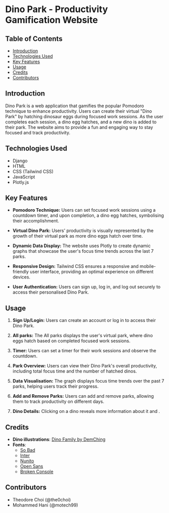 # Dino Park - Productivity Gamification Website

## Table of Contents
- [Introduction](#introduction)
- [Technologies Used](#technologies-used)
- [Key Features](#key-features)
- [Usage](#usage)
- [Credits](#credits)
- [Contributors](#contributors)

## Introduction

Dino Park is a web application that gamifies the popular Pomodoro technique to enhance productivity. Users can create their virtual "Dino Park" by hatching dinosaur eggs during focused work sessions. As the user completes each session, a dino egg hatches, and a new dino is added to their park. The website aims to provide a fun and engaging way to stay focused and track productivity.

## Technologies Used

- Django
- HTML
- CSS (Tailwind CSS)
- JavaScript
- Plotly.js

## Key Features

- **Pomodoro Technique:** Users can set focused work sessions using a countdown timer, and upon completion, a dino egg hatches, symbolising their accomplishment.

- **Virtual Dino Park:** Users' productivity is visually represented by the growth of their virtual park as more dino eggs hatch over time.

- **Dynamic Data Display:** The website uses Plotly to create dynamic graphs that showcase the user's focus time trends across the last 7 parks.

- **Responsive Design:** Tailwind CSS ensures a responsive and mobile-friendly user interface, providing an optimal experience on different devices.

- **User Authentication:** Users can sign up, log in, and log out securely to access their personalised Dino Park.

## Usage

1. **Sign Up/Login:** Users can create an account or log in to access their Dino Park.

2. **All parks:** The All parks displays the user's virtual park, where dino eggs hatch based on completed focused work sessions.

3. **Timer:** Users can set a timer for their work sessions and observe the countdown.

4. **Park Overview:** Users can view their Dino Park's overall productivity, including total focus time and the number of hatched dinos.

5. **Data Visualisation:** The graph displays focus time trends over the past 7 parks, helping users track their progress.

6. **Add and Remove Parks:** Users can add and remove parks, allowing them to track productivity on different days.

7. **Dino Details:** Clicking on a dino reveals more information about it and .

## Credits

- **Dino illustrations**: [Dino Family by DemChing](https://demching.itch.io/dino-family)
- **Fonts**: 
  - [So Bad](https://fonts.cdnfonts.com/css/so-bad)
  - [Inter](https://fonts.googleapis.com/css2?family=Inter)
  - [Nunito](https://fonts.googleapis.com/css2?family=Nunito:wght@200;400;800)
  - [Open Sans](https://fonts.googleapis.com/css2?family=Open+Sans:wght@400;800)
  - [Broken Console](https://fonts.cdnfonts.com/css/broken-console)

## Contributors

- Theodore Choi (@the0choi)
- Mohammed Hani (@motech99)
